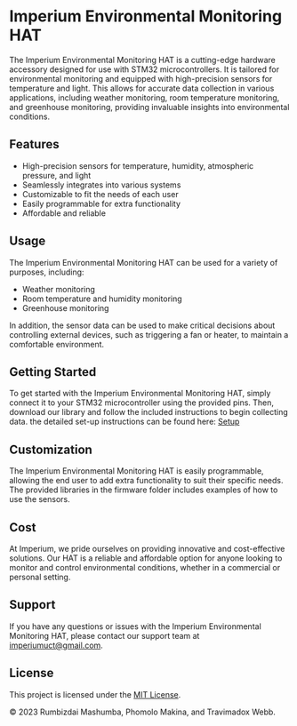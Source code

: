 # Imperium Environmental Monitoring HAT

The Imperium Environmental Monitoring HAT is a cutting-edge hardware accessory designed for use with STM32 microcontrollers. It is tailored for environmental monitoring and equipped with high-precision sensors for temperature and light. This allows for accurate data collection in various applications, including weather monitoring, room temperature monitoring, and greenhouse monitoring, providing invaluable insights into environmental conditions.

## Features

- High-precision sensors for temperature, humidity, atmospheric pressure, and light
- Seamlessly integrates into various systems
- Customizable to fit the needs of each user
- Easily programmable for extra functionality
- Affordable and reliable

## Usage

The Imperium Environmental Monitoring HAT can be used for a variety of purposes, including:

- Weather monitoring
- Room temperature and humidity monitoring
- Greenhouse monitoring

In addition, the sensor data can be used to make critical decisions about controlling external devices, such as triggering a fan or heater, to maintain a comfortable environment.

## Getting Started

To get started with the Imperium Environmental Monitoring HAT, simply connect it to your STM32 microcontroller using the provided pins. Then, download our library and follow the included instructions to begin collecting data. the detailed set-up instructions can be found here: [Setup](SESNSEHATSETUP.md)

## Customization

The Imperium Environmental Monitoring HAT is easily programmable, allowing the end user to add extra functionality to suit their specific needs. The provided libraries in the firmware folder includes examples of how to use the sensors.

## Cost

At Imperium, we pride ourselves on providing innovative and cost-effective solutions. Our HAT is a reliable and affordable option for anyone looking to monitor and control environmental conditions, whether in a commercial or personal setting.

## Support

If you have any questions or issues with the Imperium Environmental Monitoring HAT, please contact our support team at imperiumuct@gmail.com.

## License

This project is licensed under the [MIT License](LICENSE).

© 2023 Rumbizdai Mashumba, Phomolo Makina, and Travimadox Webb.

